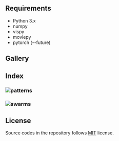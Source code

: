 ## Requirements

* Python 3.x
* numpy
* vispy
* moviepy
* pytorch (--future)

## Gallery

## Index

###  ![patterns](/patterns)
###  ![swarms](/swarm)


## License

Source codes in the repository follows [MIT](http://www.opensource.org/licenses/MIT) license.
